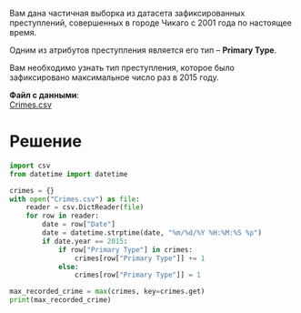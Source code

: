 Вам дана частичная выборка из датасета зафиксированных преступлений, совершенных в городе Чикаго с 2001 года по настоящее время.

Одним из атрибутов преступления является его тип – **Primary Type**.

Вам необходимо узнать тип преступления, которое было зафиксировано максимальное число раз в 2015 году.

**Файл с данными**:\
[Crimes.csv](https://stepik.org/media/attachments/lesson/24473/Crimes.csv)
# Решение
```python
import csv
from datetime import datetime

crimes = {}
with open("Crimes.csv") as file:
    reader = csv.DictReader(file)
    for row in reader:
        date = row["Date"]
        date = datetime.strptime(date, "%m/%d/%Y %H:%M:%S %p")
        if date.year == 2015:
            if row["Primary Type"] in crimes:
                crimes[row["Primary Type"]] += 1
            else:
                crimes[row["Primary Type"]] = 1

max_recorded_crime = max(crimes, key=crimes.get)
print(max_recorded_crime)
```
